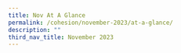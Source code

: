 ```yaml
---
title: Nov At A Glance
permalink: /cohesion/november-2023/at-a-glance/
description: ""
third_nav_title: November 2023
---
```

